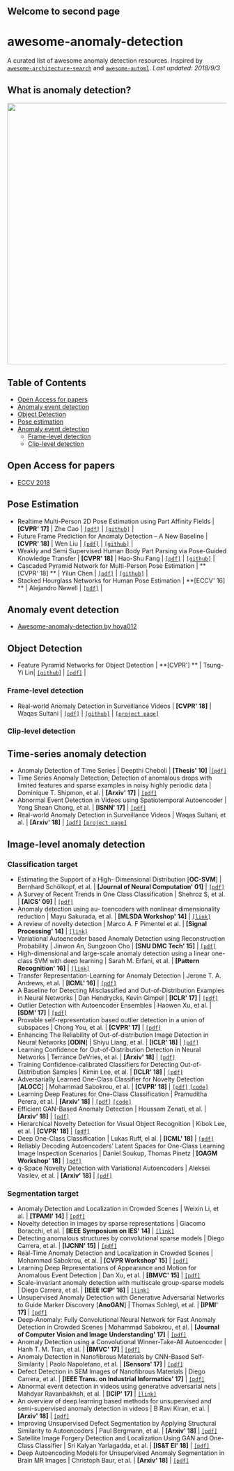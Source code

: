 
## Welcome to second page

# awesome-anomaly-detection
A curated list of awesome anomaly detection resources. Inspired by
 [`awesome-architecture-search`](https://github.com/sdukshis/awesome-ml) and
  [`awesome-automl`](https://github.com/hibayesian/awesome-automl-papers).
*Last updated: 2018/9/3*

## What is anomaly detection?

<p align="center">
  <img width="600" src="/assets/anomaly_detection_example1.PNG" "Example of anomaly detection.">
</p>





## Table of Contents
- [Open Access for papers](#open-access-for-papers)
- [Anomaly event detection](#anomaly-event-detection)
- [Object Detection](#object-detection)
- [Pose estimation](#pose-estimation)
- [Anomaly event detection](#anomaly-event-detection)
  - [Frame-level detection](#frame-level-detection)
  - [Clip-level detection](#clip-level-detection)


## Open Access for papers
- [ECCV 2018](http://openaccess.thecvf.com/ECCV2018.py)


## Pose Estimation
- Realtime Multi-Person 2D Pose Estimation using Part Affinity Fields | **[CVPR' 17]**
| Zhe Cao |
[`[pdf]`](https://arxiv.org/pdf/1611.08050.pdf) | [`[github]`](https://github.com/ZheC/Realtime_Multi-Person_Pose_Estimation) |
- Future Frame Prediction for Anomaly Detection – A New Baseline | **[CVPR' 18]** | Wen Liu | [`[pdf]`](https://arxiv.org/pdf/1712.09867.pdf) | [`[github]`](https://github.com/StevenLiuWen/ano_pred_cvpr2018) |
- Weakly and Semi Supervised Human Body Part Parsing via Pose-Guided Knowledge Transfer | **[CVPR' 18]** | Hao-Shu Fang | [`[pdf]`](https://arxiv.org/pdf/1805.04310.pdf) | [`[github]`](https://github.com/MVIG-SJTU/WSHP) |
- Cascaded Pyramid Network for Multi-Person Pose Estimation | **[CVPR' 18] ** | Yilun Chen | [`[pdf]`](https://arxiv.org/pdf/1711.07319.pdf) | [ `[github]`](https://github.com/chenyilun95/tf-cpn) |
- Stacked Hourglass Networks for Human Pose Estimation | **[ECCV' 16] ** | Alejandro Newell | [`[pdf]`](https://arxiv.org/pdf/1603.06937.pdf) |


## Anomaly event detection
- [Awesome-anomaly-detection by hoya012](https://github.com/hoya012/awesome-anomaly-detection)


## Object Detection
- Feature Pyramid Networks for Object Detection | **[CVPR'] ** | Tsung-Yi Lin| [`[github`](https://github.com/unsky/FPN)] |  [`[pdf]`](https://arxiv.org/pdf/1612.03144.pdf) |

### Frame-level detection
- Real-world Anomaly Detection in Surveillance Videos | **[CVPR' 18]** | Waqas Sultani
| [`[pdf]`](https://arxiv.org/pdf/1801.04264.pdf)
| [`[github]`](https://github.com/WaqasSultani/AnomalyDetectionCVPR2018)
| [`[project page]`](http://crcv.ucf.edu/projects/real-world/)

### Clip-level detection



<!-- [`[pdf]`](url) | [`[github]`](url) -->
<!-- [`[pdf]`](url) | [`[github]`](url) -->
































## Time-series anomaly detection
- Anomaly Detection of Time Series | Deepthi Cheboli | **[Thesis' 10]** |[`[pdf]`](https://conservancy.umn.edu/bitstream/handle/11299/92985/Cheboli_Deepthi_May2010.pdf?sequence=1)
- Time Series Anomaly Detection; Detection of anomalous drops with limited features and sparse examples in noisy highly periodic data | Dominique T. Shipmon, et al. | **[Arxiv' 17]** |   [`[pdf]`](https://arxiv.org/ftp/arxiv/papers/1708/1708.03665.pdf)
- Abnormal Event Detection in Videos using Spatiotemporal Autoencoder | Yong Shean Chong, et al. | **[ISNN' 17]** | [`[pdf]`](https://arxiv.org/pdf/1701.01546.pdf)
- Real-world Anomaly Detection in Surveillance Videos | Waqas Sultani, et al. | **[Arxiv' 18]** | [`[pdf]`](http://crcv.ucf.edu/cchen/anomaly_detection.pdf) [`[project page]`](http://crcv.ucf.edu/cchen/)

## Image-level anomaly detection

### Classification target
- Estimating the Support of a High- Dimensional Distribution [**OC-SVM**] | Bernhard Schölkopf, et al. | **[Journal of Neural Computation' 01]** | [`[pdf]`](http://users.cecs.anu.edu.au/~williams/papers/P132.pdf)
- A Survey of Recent Trends in One Class Classification | Shehroz S, et al. | **[AICS' 09]** |  [`[pdf]`](https://aran.library.nuigalway.ie/xmlui/bitstream/handle/10379/1472/camera_ready_occ_lnai.pdf?sequence=1)
- Anomaly detection using au- toencoders with nonlinear dimensionality reduction | Mayu Sakurada, et al. | **[MLSDA Workshop' 14]** | [`[link]`](https://dl.acm.org/citation.cfm?id=2689747)
- A review of novelty detection | Marco A. F Pimentel et al. | **[Signal Processing' 14]** |  [`[link]`](https://www.sciencedirect.com/science/article/pii/S016516841300515X)
- Variational Autoencoder based Anomaly Detection using Reconstruction Probability | Jinwon An, Sungzoon Cho |  **[SNU DMC Tech' 15]** | [`[pdf]`](http://dm.snu.ac.kr/static/docs/TR/SNUDM-TR-2015-03.pdf)
- High-dimensional and large-scale anomaly detection using a linear one-class SVM with deep learning | Sarah M. Erfani, et al. | **[Pattern Recognition' 16]** | [`[link]`](https://dl.acm.org/citation.cfm?id=2952200)
- Transfer Representation-Learning for Anomaly Detection | Jerone T. A. Andrews, et al. | **[ICML' 16]** | [`[pdf]`](https://pdfs.semanticscholar.org/c533/52a4239568cc915ad968aff51c49924a3072.pdf)
- A Baseline for Detecting Misclassified and Out-of-Distribution Examples in Neural Networks | Dan Hendrycks, Kevin Gimpel | **[ICLR' 17]** | [`[pdf]`](https://arxiv.org/pdf/1610.02136.pdf)
- Outlier Detection with Autoencoder Ensembles | Haowen Xu, et al. | **[SDM' 17]** | [`[pdf]`](https://arxiv.org/pdf/1802.03903.pdf)
- Provable self-representation based outlier detection in a union of subspaces | Chong You, et al. | **[CVPR' 17]** | [`[pdf]`](https://arxiv.org/pdf/1704.03925.pdf)
- Enhancing The Reliability of Out-of-distribution Image Detection in Neural Networks [**ODIN**] | Shiyu Liang, et al. | **[ICLR' 18]** | [`[pdf]`](https://arxiv.org/pdf/1706.02690.pdf)
- Learning Confidence for Out-of-Distribution Detection in Neural Networks | Terrance DeVries, et al. | **[Arxiv' 18]** |  [`[pdf]`](https://arxiv.org/pdf/1802.04865.pdf)
- Training Confidence-calibrated Classifiers for Detecting Out-of-Distribution Samples | Kimin Lee, et al. | **[ICLR' 18]** |  [`[pdf]`](https://arxiv.org/pdf/1711.09325.pdf)
- Adversarially Learned One-Class Classifier for Novelty Detection [**ALOCC**] | Mohammad Sabokrou, et al. | **[CVPR' 18]** |  [`[pdf]`](https://arxiv.org/pdf/1802.09088.pdf) [`[code]`](https://github.com/khalooei/ALOCC-CVPR2018)
- Learning Deep Features for One-Class Classification | Pramuditha Perera, et al. | **[Arxiv' 18]** |   [`[pdf]`](https://arxiv.org/pdf/1801.05365.pdf) [`[code]`](https://github.com/PramuPerera/DeepOneClass)
- Efficient GAN-Based Anomaly Detection | Houssam Zenati, et al. | **[Arxiv' 18]** |  [`[pdf]`](https://arxiv.org/pdf/1802.06222.pdf)
- Hierarchical Novelty Detection for Visual Object Recognition | Kibok Lee, et al. | **[CVPR' 18]** | [`[pdf]`](https://arxiv.org/pdf/1804.00722.pdf)
- Deep One-Class Classification | Lukas Ruff, el al. | **[ICML' 18]** | [`[pdf]`](http://data.bit.uni-bonn.de/publications/ICML2018.pdf)
- Reliably Decoding Autoencoders’ Latent Spaces for One-Class Learning Image Inspection Scenarios | Daniel Soukup, Thomas Pinetz | **[OAGM Workshop' 18]** | [`[pdf]`](https://workshops.aapr.at/wp-content/uploads/Proceedings/2018/OAGM_2018_paper_19.pdf)
- q-Space Novelty Detection with Variational Autoencoders | Aleksei Vasilev, et al. | **[Arxiv' 18]** |  [`[pdf]`](https://arxiv.org/pdf/1806.02997.pdf)

### Segmentation target
- Anomaly Detection and Localization in Crowded Scenes | Weixin Li, et al. | **[TPAMI' 14]** | [`[pdf]`](http://www.svcl.ucsd.edu/publications/journal/2013/pami.anomaly/pami_anomaly.pdf)
- Novelty detection in images by sparse representations | Giacomo Boracchi, et al. | **[IEEE Symposium on IES' 14]** | [`[link]`](https://ieeexplore.ieee.org/document/7008985/)
- Detecting anomalous structures by convolutional sparse models | Diego Carrera, et al. | **[IJCNN' 15]** | [`[pdf]`](http://www.cs.tut.fi/~foi/papers/IJCNN2015-Carrera-Detecting_Anomalous_Structures.pdf)
- Real-Time Anomaly Detection and Localization in Crowded Scenes | Mohammad Sabokrou, et al. | **[CVPR Workshop' 15]** | [`[pdf]`](https://arxiv.org/pdf/1511.06936.pdf)
- Learning Deep Representations of Appearance and Motion for Anomalous Event Detection | Dan Xu, et al. | **[BMVC' 15]** | [`[pdf]`](https://arxiv.org/pdf/1510.01553.pdf)
- Scale-invariant anomaly detection with multiscale group-sparse models | Diego Carrera, et al. | **[IEEE ICIP' 16]** | [`[link]`](https://ieeexplore.ieee.org/document/7533089/)
- Unsupervised Anomaly Detection with Generative Adversarial Networks to Guide Marker Discovery  [**AnoGAN**] | Thomas Schlegl, et al. | **[IPMI' 17]** | [`[pdf]`](https://arxiv.org/pdf/1703.05921.pdf)
- Deep-Anomaly: Fully Convolutional Neural Network for Fast Anomaly Detection in Crowded Scenes | Mohammad Sabokrou, et al. | **[Journal of Computer Vision and Image Understanding' 17]** | [`[pdf]`](https://arxiv.org/pdf/1609.00866.pdf)
- Anomaly Detection using a Convolutional Winner-Take-All Autoencoder | Hanh T. M. Tran, et al. | **[BMVC' 17]** |  [`[pdf]`](http://eprints.whiterose.ac.uk/121891/1/BMVC2017.pdf)
- Anomaly Detection in Nanofibrous Materials by CNN-Based Self-Similarity | Paolo Napoletano, et al. | **[Sensors' 17]** | [`[pdf]`](http://www.mdpi.com/1424-8220/18/1/209/pdf)
- Defect Detection in SEM Images of Nanofibrous Materials | Diego Carrera, et al. | **[IEEE Trans. on Industrial Informatics' 17]** | [`[pdf]`](http://home.deib.polimi.it/boracchi/docs/2017_Anomaly_Detection_SEM.pdf)
- Abnormal event detection in videos using generative adversarial nets | Mahdyar Ravanbakhsh, et al. |  **[ICIP' 17]** | [`[link]`](https://ieeexplore.ieee.org/document/8296547/)
- An overview of deep learning based methods for unsupervised and semi-supervised anomaly detection in videos |  B Ravi Kiran, et al. | **[Arxiv' 18]** |  [`[pdf]`](https://arxiv.org/pdf/1801.03149.pdf)
- Improving Unsupervised Defect Segmentation by Applying Structural Similarity to Autoencoders | Paul Bergmann, et al. | **[Arxiv' 18]** | [`[pdf]`](https://arxiv.org/pdf/1807.02011.pdf)
- Satellite Image Forgery Detection and Localization Using GAN and One-Class Classifier | Sri Kalyan Yarlagadda, et al. | **[IS&T EI' 18]** | [`[pdf]`](https://arxiv.org/pdf/1802.04881.pdf)
- Deep Autoencoding Models for Unsupervised Anomaly Segmentation in Brain MR Images | Christoph Baur, et al. | **[Arxiv' 18]** | [`[pdf]`](https://arxiv.org/pdf/1804.04488.pdf)


###
